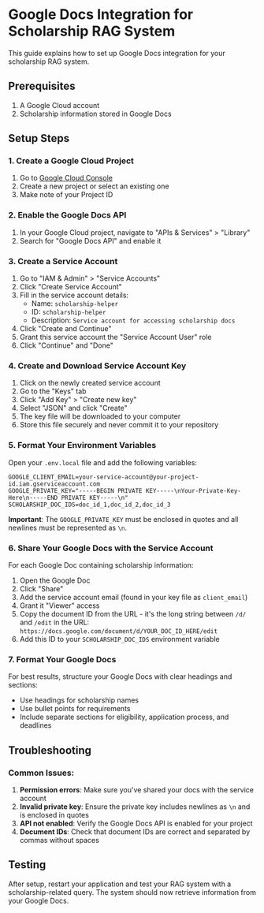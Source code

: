 # Google Docs Integration for Scholarship RAG System

This guide explains how to set up Google Docs integration for your scholarship RAG system.

## Prerequisites

1. A Google Cloud account
2. Scholarship information stored in Google Docs

## Setup Steps

### 1. Create a Google Cloud Project

1. Go to [Google Cloud Console](https://console.cloud.google.com/)
2. Create a new project or select an existing one
3. Make note of your Project ID

### 2. Enable the Google Docs API

1. In your Google Cloud project, navigate to "APIs & Services" > "Library"
2. Search for "Google Docs API" and enable it

### 3. Create a Service Account

1. Go to "IAM & Admin" > "Service Accounts"
2. Click "Create Service Account"
3. Fill in the service account details:
   - Name: `scholarship-helper`
   - ID: `scholarship-helper`
   - Description: `Service account for accessing scholarship docs`
4. Click "Create and Continue"
5. Grant this service account the "Service Account User" role
6. Click "Continue" and "Done"

### 4. Create and Download Service Account Key

1. Click on the newly created service account
2. Go to the "Keys" tab
3. Click "Add Key" > "Create new key"
4. Select "JSON" and click "Create"
5. The key file will be downloaded to your computer
6. Store this file securely and never commit it to your repository

### 5. Format Your Environment Variables

Open your `.env.local` file and add the following variables:

```
GOOGLE_CLIENT_EMAIL=your-service-account@your-project-id.iam.gserviceaccount.com
GOOGLE_PRIVATE_KEY="-----BEGIN PRIVATE KEY-----\nYour-Private-Key-Here\n-----END PRIVATE KEY-----\n"
SCHOLARSHIP_DOC_IDS=doc_id_1,doc_id_2,doc_id_3
```

**Important**: The `GOOGLE_PRIVATE_KEY` must be enclosed in quotes and all newlines must be represented as `\n`.

### 6. Share Your Google Docs with the Service Account

For each Google Doc containing scholarship information:

1. Open the Google Doc
2. Click "Share"
3. Add the service account email (found in your key file as `client_email`)
4. Grant it "Viewer" access
5. Copy the document ID from the URL - it's the long string between `/d/` and `/edit` in the URL:
   `https://docs.google.com/document/d/YOUR_DOC_ID_HERE/edit`
6. Add this ID to your `SCHOLARSHIP_DOC_IDS` environment variable

### 7. Format Your Google Docs

For best results, structure your Google Docs with clear headings and sections:

- Use headings for scholarship names
- Use bullet points for requirements
- Include separate sections for eligibility, application process, and deadlines

## Troubleshooting

### Common Issues:

1. **Permission errors**: Make sure you've shared your docs with the service account
2. **Invalid private key**: Ensure the private key includes newlines as `\n` and is enclosed in quotes
3. **API not enabled**: Verify the Google Docs API is enabled for your project
4. **Document IDs**: Check that document IDs are correct and separated by commas without spaces

## Testing

After setup, restart your application and test your RAG system with a scholarship-related query. The system should now retrieve information from your Google Docs.
